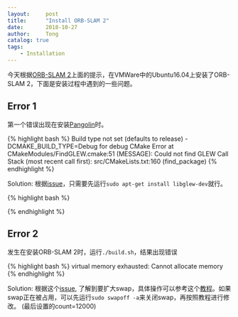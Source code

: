 ```yaml
---
layout:     post
title:      "Install ORB-SLAM 2"
date:       2018-10-27
author:     Tong
catalog: true
tags:
    - Installation
---
```


今天根据[ORB-SLAM 2][github-orb-slam-2]上面的提示，在VMWare中的Ubuntu16.04上安装了ORB-SLAM 2，下面是安装过程中遇到的一些问题。

## Error 1

第一个错误出现在安装[Pangolin][github-pangolin]时。

{% highlight bash %}
Build type not set (defaults to release)
-DCMAKE_BUILD_TYPE=Debug for debug
CMake Error at CMakeModules/FindGLEW.cmake:51 (MESSAGE):
  Could not find GLEW
Call Stack (most recent call first):
  src/CMakeLists.txt:160 (find_package)
{% endhighlight %}

Solution: 根据[issue][issue-glew]，只需要先运行`sudo apt-get install libglew-dev`就行。

{% highlight bash %}

{% endhighlight %}

## Error 2

发生在安装ORB-SLAM 2时，运行`./build.sh`，结果出现错误

{% highlight bash %}
virtual memory exhausted: Cannot allocate memory
{% endhighlight %}

Solution: 根据这个[issue][issue-swap], 了解到要扩大swap，具体操作可以参考这个[教程][create-swap]。如果swap正在被占用，可以先运行`sudo swapoff -a`来关闭swap，再按照教程进行修改。 (最后设置的count=12000)


[github-orb-slam-2]: https://github.com/raulmur/ORB_SLAM2
[github-pangolin]: https://github.com/stevenlovegrove/Pangolin
[issue-glew]: https://github.com/CPFL/Autoware/issues/578
[issue-swap]: https://github.com/Project-OSRM/osrm-backend/issues/1170
[create-swap]: https://digitizor.com/create-swap-file-ubuntu-linux/
